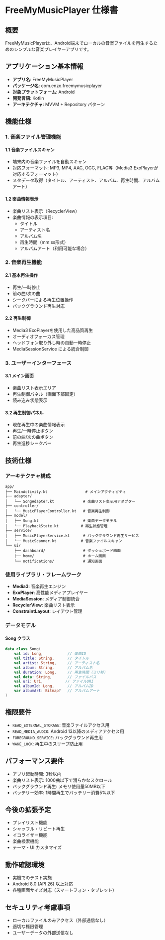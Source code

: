 # FreeMyMusicPlayer 仕様書

## 概要
FreeMyMusicPlayerは、Android端末でローカルの音楽ファイルを再生するためのシンプルな音楽プレイヤーアプリです。

## アプリケーション基本情報
- **アプリ名**: FreeMyMusicPlayer
- **パッケージ名**: com.enzo.freemymusicplayer
- **対象プラットフォーム**: Android
- **開発言語**: Kotlin
- **アーキテクチャ**: MVVM + Repository パターン

## 機能仕様

### 1. 音楽ファイル管理機能
#### 1.1 音楽ファイルスキャン
- 端末内の音楽ファイルを自動スキャン
- 対応フォーマット: MP3, MP4, AAC, OGG, FLAC等（Media3 ExoPlayerが対応するフォーマット）
- メタデータ取得（タイトル、アーティスト、アルバム、再生時間、アルバムアート）

#### 1.2 楽曲情報表示
- 楽曲リスト表示（RecyclerView）
- 楽曲情報の表示項目:
  - タイトル
  - アーティスト名
  - アルバム名
  - 再生時間（mm:ss形式）
  - アルバムアート（利用可能な場合）

### 2. 音楽再生機能
#### 2.1 基本再生操作
- 再生/一時停止
- 前の曲/次の曲
- シークバーによる再生位置操作
- バックグラウンド再生対応

#### 2.2 再生制御
- Media3 ExoPlayerを使用した高品質再生
- オーディオフォーカス管理
- ヘッドフォン取り外し時の自動一時停止
- MediaSessionService による統合制御

### 3. ユーザーインターフェース
#### 3.1 メイン画面
- 楽曲リスト表示エリア
- 再生制御パネル（画面下部固定）
- 読み込み状態表示

#### 3.2 再生制御パネル
- 現在再生中の楽曲情報表示
- 再生/一時停止ボタン
- 前の曲/次の曲ボタン
- 再生進捗シークバー

## 技術仕様

### アーキテクチャ構成
```
app/
├── MainActivity.kt                 # メインアクティビティ
├── adapter/
│   └── SongAdapter.kt             # 楽曲リスト表示用アダプター
├── controller/
│   └── MusicPlayerController.kt   # 音楽再生制御
├── model/
│   ├── Song.kt                    # 楽曲データモデル
│   └── PlaybackState.kt          # 再生状態管理
├── service/
│   ├── MusicPlayerService.kt      # バックグラウンド再生サービス
│   └── MusicScanner.kt           # 音楽ファイルスキャン
└── ui/
    ├── dashboard/                 # ダッシュボード画面
    ├── home/                      # ホーム画面
    └── notifications/             # 通知画面
```

### 使用ライブラリ・フレームワーク
- **Media3**: 音楽再生エンジン
- **ExoPlayer**: 高性能メディアプレイヤー
- **MediaSession**: メディア制御統合
- **RecyclerView**: 楽曲リスト表示
- **ConstraintLayout**: レイアウト管理

### データモデル
#### Song クラス
```kotlin
data class Song(
    val id: Long,           // 楽曲ID
    val title: String,      // タイトル
    val artist: String,     // アーティスト名
    val album: String,      // アルバム名
    val duration: Long,     // 再生時間（ミリ秒）
    val data: String,       // ファイルパス
    val uri: Uri,          // ファイルURI
    val albumId: Long,      // アルバムID
    var albumArt: Bitmap?   // アルバムアート
)
```

## 権限要件
- `READ_EXTERNAL_STORAGE`: 音楽ファイルアクセス用
- `READ_MEDIA_AUDIO`: Android 13以降のメディアアクセス用
- `FOREGROUND_SERVICE`: バックグラウンド再生用
- `WAKE_LOCK`: 再生中のスリープ防止用

## パフォーマンス要件
- アプリ起動時間: 3秒以内
- 楽曲リスト表示: 1000曲以下で滑らかなスクロール
- バックグラウンド再生: メモリ使用量50MB以下
- バッテリー効率: 1時間再生でバッテリー消費5%以下

## 今後の拡張予定
- プレイリスト機能
- シャッフル・リピート再生
- イコライザー機能
- 楽曲検索機能
- テーマ・UI カスタマイズ

## 動作確認環境
- 実機でのテスト実施
- Android 8.0 (API 26) 以上対応
- 各種画面サイズ対応（スマートフォン・タブレット）

## セキュリティ考慮事項
- ローカルファイルのみアクセス（外部通信なし）
- 適切な権限管理
- ユーザーデータの外部送信なし